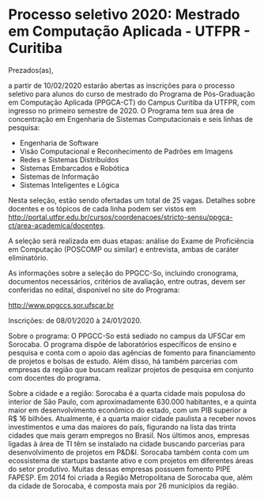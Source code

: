 # Processo seletivo 2020: Mestrado em Computação Aplicada - UTFPR - Curitiba

Prezados(as),

a partir de 10/02/2020 estarão abertas as inscrições para o processo seletivo para alunos do curso de mestrado do Programa de Pós-Graduação em Computação Aplicada (PPGCA-CT) do Campus Curitiba da UTFPR, com ingresso no primeiro semestre de 2020. O Programa tem sua área de concentração em  Engenharia de Sistemas Computacionais e seis linhas de pesquisa:
- Engenharia de Software
- Visão Computacional e Reconhecimento de Padrões em Imagens
- Redes e Sistemas Distribuídos
- Sistemas Embarcados e Robótica
- Sistemas de Informação
- Sistemas Inteligentes e Lógica

Nesta seleção, estão sendo ofertadas um total de 25 vagas. Detalhes sobre docentes e os tópicos de cada linha podem ser vistos em http://portal.utfpr.edu.br/cursos/coordenacoes/stricto-sensu/ppgca-ct/area-academica/docentes.

A seleção será realizada em duas etapas: análise do Exame de Proficiência em Computação (POSCOMP ou similar) e entrevista, ambas de caráter eliminatório.

As informações sobre a seleção do PPGCC-So, incluindo cronograma, documentos necessários, critérios de avaliação, entre outras, devem ser conferidas no edital, disponível no site do Programa:

http://www.ppgccs.sor.ufscar.br

Inscrições: de 08/01/2020 à 24/01/2020.

Sobre o programa: O PPGCC-So está sediado no campus da UFSCar em Sorocaba. O programa dispõe de laboratórios específicos de ensino e pesquisa e conta com o apoio das agências de fomento para financiamento de projetos e bolsas de estudo. Além disso, há também parcerias com empresas da região que buscam realizar projetos de pesquisa em conjunto com docentes do programa.

Sobre a cidade e a região: Sorocaba é a quarta cidade mais populosa do interior de São Paulo, com aproximadamente 630.000 habitantes, e a quinta maior em desenvolvimento econômico do estado, com um PIB superior a R$ 16 bilhões. Atualmente, é a quarta maior cidade paulista a receber novos investimentos e uma das maiores do país, figurando na lista das trinta cidades que mais geram empregos no Brasil. Nos últimos anos, empresas ligadas à área de TI têm se instalado na cidade buscando parcerias para desenvolvimento de projetos em P&D&I. Sorocaba também conta com um ecossistema de startups bastante ativo e com projetos em diferentes áreas do setor produtivo. Muitas dessas empresas possuem fomento PIPE FAPESP. Em 2014 foi criada a Região Metropolitana de Sorocaba que, além da cidade de Sorocaba, é composta mais por 26 municípios da região.
